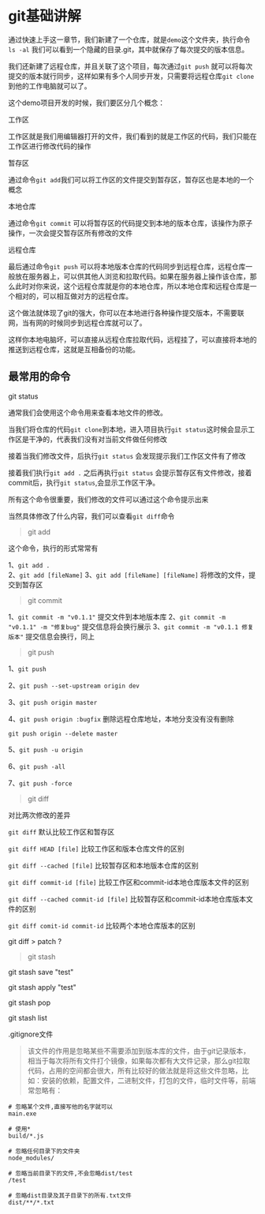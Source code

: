 # git基础讲解

通过快速上手这一章节，我们新建了一个仓库，就是`demo`这个文件夹，执行命令`ls -al` 我们可以看到一个隐藏的目录.git，其中就保存了每次提交的版本信息。

我们还新建了远程仓库，并且关联了这个项目，每次通过`git push` 就可以将每次提交的版本就行同步，这样如果有多个人同步开发，只需要将远程仓库`git clone`到他的工作电脑就可以了。

这个demo项目开发的时候，我们要区分几个概念：

工作区

工作区就是我们用编辑器打开的文件，我们看到的就是工作区的代码，我们只能在工作区进行修改代码的操作

暂存区

通过命令`git add`我们可以将工作区的文件提交到暂存区，暂存区也是本地的一个概念

本地仓库

通过命令`git commit` 可以将暂存区的代码提交到本地的版本仓库，该操作为原子操作，一次会提交暂存区所有修改的文件

远程仓库

最后通过命令`git push` 可以将本地版本仓库的代码同步到远程仓库，远程仓库一般放在服务器上，可以供其他人浏览和拉取代码。如果在服务器上操作该仓库，那么此时对你来说，这个远程仓库就是你的本地仓库，所以本地仓库和远程仓库是一个相对的，可以相互做对方的远程仓库。

这个做法就体现了git的强大，你可以在本地进行各种操作提交版本，不需要联网，当有网的时候同步到远程仓库就可以了。

这样你本地电脑坏，可以直接从远程仓库拉取代码，远程挂了，可以直接将本地的推送到远程仓库，这就是互相备份的功能。

## 最常用的命令

git status 

通常我们会使用这个命令用来查看本地文件的修改。

当我们将仓库的代码`git clone`到本地，进入项目执行`git status`这时候会显示工作区是干净的，代表我们没有对当前文件做任何修改

接着当我们修改文件，后执行`git status` 会发现提示我们工作区文件有了修改

接着我们执行`git add .` 之后再执行`git status` 会提示暂存区有文件修改，接着commit后，执行`git status`,会显示工作区干净。

所有这个命令很重要，我们修改的文件可以通过这个命令提示出来

当然具体修改了什么内容，我们可以查看`git diff`命令


> git add 

这个命令，执行的形式常常有

1、`git add .`  
2、`git add [fileName]` 
3、`git add [fileName] [fileName]`
将修改的文件，提交到暂存区

> git commit

1、`git commit -m "v0.1.1"` 提交文件到本地版本库
2、`git commit -m "v0.1.1" -m "修复bug"` 提交信息将会换行展示
3、`git commit -m "v0.1.1
修复版本"` 提交信息会换行，同上

> git push

1、`git push`

2、`git push --set-upstream origin dev`

3、`git push origin master`

4、`git push origin :bugfix` 
删除远程仓库地址，本地分支没有没有删除

`git push origin --delete master`

5、`git push -u origin`

6、`git push -all`

7、`git push -force`

> git diff

对比两次修改的差异

`git diff` 默认比较工作区和暂存区

`git diff HEAD [file]` 比较工作区和版本仓库文件的区别

`git diff --cached [file]` 比较暂存区和本地版本仓库的区别

`git diff commit-id [file]` 比较工作区和commit-id本地仓库版本文件的区别

`git diff --cached commit-id [file]` 比较暂存区和commit-id本地仓库版本文件的区别

`git diff comit-id commit-id`  比较两个本地仓库版本的区别

git diff > patch ?


> git stash

git stash save "test"

git stash apply "test"

git stash pop

git stash list



.gitignore文件

> 该文件的作用是忽略某些不需要添加到版本库的文件，由于git记录版本，相当于每次将所有文件打个镜像，如果每次都有大文件记录，那么git拉取代码，占用的空间都会很大，所有比较好的做法就是将这些文件忽略，比如：安装的依赖，配置文件，二进制文件，打包的文件，临时文件等，前端常忽略有：

```
# 忽略某个文件,直接写他的名字就可以
main.exe

# 使用*
build/*.js

# 忽略任何目录下的文件夹
node_modules/

# 忽略当前目录下的文件,不会忽略dist/test
/test

# 忽略dist目录及其子目录下的所有.txt文件
dist/**/*.txt
```

